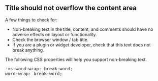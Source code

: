 <h2>Title should not overflow the content area</h2>

A few things to check for:
<ul>
	<li>Non-breaking text in the title, content, and comments should have no adverse effects on layout or functionality.</li>
	<li>Check the browser window / tab title.</li>
	<li>If you are a plugin or widget developer, check that this text does not break anything.</li>
</ul>

The following CSS properties will help you support non-breaking text.

<pre>-ms-word-wrap: break-word;
word-wrap: break-word;</pre>
&nbsp;